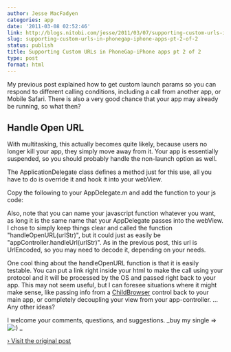 ```yaml
---
author: Jesse MacFadyen
categories: app
date: '2011-03-08 02:52:46'
link: http://blogs.nitobi.com/jesse/2011/03/07/supporting-custom-urls-in-phonegap-iphone-apps-pt-2-of-2/
slug: supporting-custom-urls-in-phonegap-iphone-apps-pt-2-of-2
status: publish
title: Supporting Custom URLs in PhoneGap-iPhone apps pt 2 of 2
type: post
format: html
---
```


My previous post explained how to get custom launch params so you can respond to different calling conditions, including a call from another app, or Mobile Safari. There is also a very good chance that your app may already be running, so what then?

## Handle Open URL

With multitasking, this actually becomes quite likely, because users no longer kill your app, they simply move away from it. Your app is essentially suspended, so you should probably handle the non-launch option as well.

The ApplicationDelegate class defines a method just for this use, all you have to do is override it and hook it into your webView.

Copy the following to your AppDelegate.m and add the function to your js code:

Also, note that you can name your javascript function whatever you want, as long it is the same name that your AppDelegate passes into the webView. I chose to simply keep things clear and called the function "handleOpenURL(urlStr)", but it could just as easily be "appController.handleUrl(urlStr)". As in the previous post, this url is UrlEncoded, so you may need to decode it, depending on your needs.

One cool thing about the handleOpenURL function is that it is easily testable. You can put a link right inside your html to make the call using your protocol and it will be processed by the OS and passed right back to your app. This may not seem useful, but I can foresee situations where it might make sense, like passing info from a [ChildBrowser](https://github.com/purplecabbage/phonegap-plugins/tree/master/iPhone/ChildBrowser) control back to your main app, or completely decoupling your view from your app-controller. … Any other ideas?

I welcome your comments, questions, and suggestions. _buy my single => ![:)](http://blogs.nitobi.com/jesse/wp-includes/images/smilies/icon_smile.gif) _

[› Visit the original post](http://blogs.nitobi.com/jesse/2011/03/07/supporting-custom-urls-in-phonegap-iphone-apps-pt-2-of-2/)
